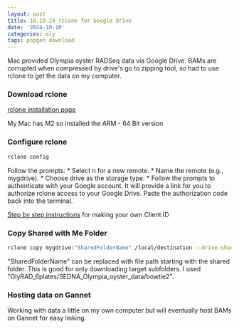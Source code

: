 ```yaml
---
layout: post
title: 10.10.24 rclone for Google Drive
date: '2024-10-10'
categories: oly
tags: popgen download
---
```


Mac provided Olympia oyster RADSeq data via Google Drive. BAMs are corrupted when compressed by drive's go to zipping tool, so had to use rclone to get the data on my computer.

### Download rclone

[rclone installation page](https://rclone.org/downloads/)

My Mac has M2 so installed the ARM - 64 Bit version

### Configure rclone

``` bash
rclone config
```

Follow the prompts: \* Select n for a new remote. \* Name the remote (e.g., mygdrive). \* Choose drive as the storage type. \* Follow the prompts to authenticate with your Google account. It will provide a link for you to authorize rclone access to your Google Drive. Paste the authorization code back into the terminal.

[Step by step instructions](https://rclone.org/drive/#making-your-own-client-id) for making your own Client ID

### Copy Shared with Me Folder

```bash
rclone copy mygdrive:"SharedFolderName" /local/destination --drive-shared-with-me
```

"SharedFolderName" can be replaced with file path starting with the shared folder. This is good for only downloading target subfolders. I used "OlyRAD_6plates/SEDNA_Olympia_oyster_data/bowtie2".

### Hosting data on Gannet

Working with data a little on my own computer but will eventually host BAMs on Gannet for easy linking.
